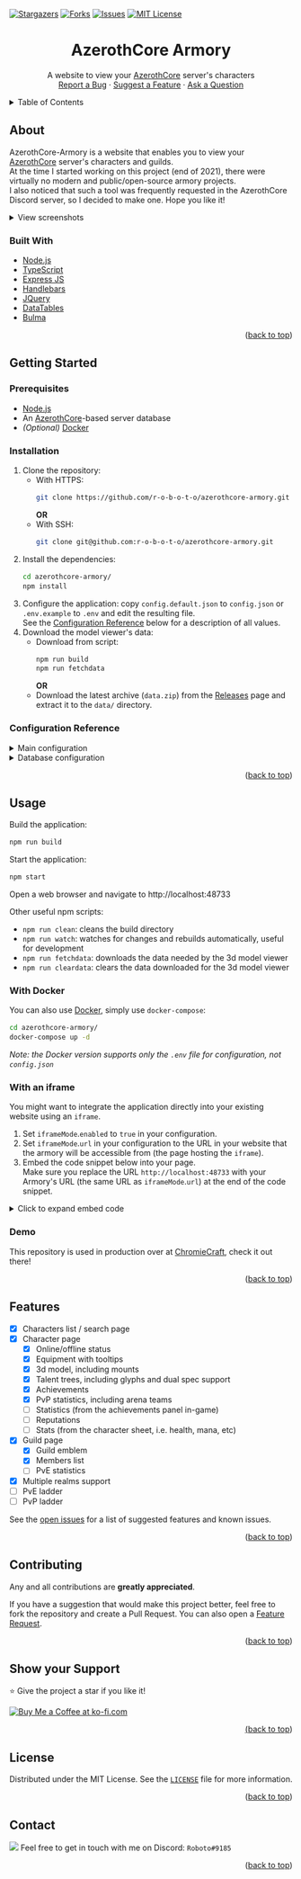 <!-- SHIELDS -->
[![Stargazers][stars-shield]][stars-url]
[![Forks][forks-shield]][forks-url]
[![Issues][issues-shield]][issues-url]
[![MIT License][license-shield]][license-url]


<!-- SUMMARY -->
<div align="center">
	<h1 align="center">AzerothCore Armory</h1>
	<p align="center">
		A website to view your <a href="https://github.com/azerothcore/azerothcore-wotlk">AzerothCore</a> server's characters
		<br />
		<a href="https://github.com/r-o-b-o-t-o/azerothcore-armory/issues/new?assignees=&labels=bug&template=bug_report.yml">Report a Bug</a>
		·
		<a href="https://github.com/r-o-b-o-t-o/azerothcore-armory/issues/new?assignees=&labels=enhancement&template=feature_request.yml">Suggest a Feature</a>
		·
		<a href="https://github.com/r-o-b-o-t-o/azerothcore-armory/issues/new?labels=question&template=question.yml">Ask a Question</a>
	</p>
</div>


<!-- TABLE OF CONTENTS -->
<details>
	<summary>Table of Contents</summary>

<ol>
	<li>
		<a href="#about">About</a>
		<ul>
			<li><a href="#built-with">Built With</a></li>
		</ul>
	</li>
	<li>
		<a href="#getting-started">Getting Started</a>
		<ul>
			<li><a href="#prerequisites">Prerequisites</a></li>
			<li><a href="#installation">Installation</a></li>
			<li><a href="#configuration-reference">Configuration Reference</a></li>
		</ul>
	</li>
	<li>
		<a href="#usage">Usage</a>
		<ul>
			<li><a href="#with-docker">With Docker</a></li>
			<li><a href="#with-an-iframe">With an iframe</a></li>
			<li><a href="#demo">Demo</a></li>
		</ul>
	</li>
	<li><a href="#features">Features</a></li>
	<li><a href="#contributing">Contributing</a></li>
	<li><a href="#show-your-support">Show your Support</a></li>
	<li><a href="#license">License</a></li>
	<li><a href="#contact">Contact</a></li>
</ol>
</details>


<!-- ABOUT -->
## About

AzerothCore-Armory is a website that enables you to view your [AzerothCore][github-ac] server's characters and guilds.  
At the time I started working on this project (end of 2021), there were virtually no modern and public/open-source armory projects.  
I also noticed that such a tool was frequently requested in the AzerothCore Discord server, so I decided to make one. Hope you like it!

<details>
	<summary>View screenshots</summary>

![Main page](readme/img/index.png)
![Character page](readme/img/cayla.png)
![Character talents](readme/img/talents.png)
![Character achievements](readme/img/achievements.png)
![Guild page](readme/img/guild.png)
</details>


### Built With

* [Node.js](https://nodejs.org/)
* [TypeScript](https://www.typescriptlang.org/)
* [Express JS](https://expressjs.com/)
* [Handlebars](https://handlebarsjs.com/)
* [JQuery](https://jquery.com/)
* [DataTables](https://datatables.net/)
* [Bulma](https://bulma.io/)

<p align="right">(<a href="#top">back to top</a>)</p>


<!-- GETTING STARTED -->
## Getting Started

### Prerequisites

* [Node.js](https://nodejs.org/en/download/)
* An [AzerothCore][github-ac]-based server database
* *(Optional)* [Docker](https://www.docker.com/get-started)

### Installation

1. Clone the repository:  
	* With HTTPS:
		```sh
		git clone https://github.com/r-o-b-o-t-o/azerothcore-armory.git
		```
		**OR**
	* With SSH:
		```sh
		git clone git@github.com:r-o-b-o-t-o/azerothcore-armory.git
		```
3. Install the dependencies:
	```sh
	cd azerothcore-armory/
	npm install
	```
4. Configure the application: copy `config.default.json` to `config.json` or `.env.example` to `.env` and edit the resulting file.  
	See the [Configuration Reference](#configuration-reference) below for a description of all values.
5. Download the model viewer's data:
	* Download from script:
		```sh
		npm run build
		npm run fetchdata
		```
		**OR**
	* Download the latest archive (`data.zip`) from the [Releases](https://github.com/r-o-b-o-t-o/azerothcore-armory/releases) page and extract it to the `data/` directory.

### Configuration Reference

<details>
	<summary>Main configuration</summary>

| config.json                    | .env                                               | Type                          | Default value                    | Description                                                                                                                                                                                            |
|--------------------------------|----------------------------------------------------|-------------------------------|----------------------------------|--------------------------------------------------------------------------------------------------------------------------------------------------------------------------------------------------------|
| `aowowUrl`                     | `ACORE_ARMORY_AOWOW_URL`                           | String                        | `"https://wotlkdb.com"`          | The URL of the AoWoW database to use for tooltips and links                                                                                                                                            |
| `websiteUrl`                   | `ACORE_ARMORY_WEBSITE_URL`                         | String                        | `"https://mywebsite.com"`        | Your website's URL. Used to redirect to the homepage on error pages                                                                                                                                    |
| `websiteName`                  | `ACORE_ARMORY_WEBSITE_NAME`                        | String                        | `"My Website"`                   | Your website's name. Displayed in the redirect button on error pages                                                                                                                                   |
| `websiteRoot`                  | `ACORE_ARMORY_WEBSITE_ROOT`                        | String                        | `""`                             | The root of your armory's URL. If your armory is hosted on, for example,   `http://mywebsite.com/azerothcore-armory`, the `websiteRoot` value should be   `"/azerothcore-armory"`                      |
| `iframeMode`                   | `ACORE_ARMORY_IFRAME_MODE__`...                    | Object                        |                                  | Settings for the iframe mode                                                                                                                                                                           |
| `iframeMode.enabled`           | `ACORE_ARMORY_IFRAME_MODE__ENABLED`                | Boolean                       | `false`                          | Set to `true` if you want to embed the armory in an iframe                                                                                                                                             |
| `iframeMode.url`               | `ACORE_ARMORY_IFRAME_MODE__URL`                    | String                        | `"https://mywebsite.com/armory"` | Set this to the URL of the page that hosts the `iframe`                                                                                                                                                |
| `loadDbcs`                     | `ACORE_ARMORY_LOAD_DBCS`                           | Boolean                       | `true`                           | Loads the DBC data from the `data` directory into memory when starting   up. It is highly recommended to set this to `true`. Only use `false` to keep   memory usage low, on a test server for example |
| `hideGameMasters`              | `ACORE_ARMORY_HIDE_GAME_MASTERS`                   | Boolean                       | `true`                           | Hides Game Master characters if set to `true`. They will not be found in   the search page, and their character pages will show a 404 error                                                            |
| `realms`                       | `ACORE_ARMORY_REALMS__`...                         | Array of objects              |                                  | An array of realm configurations                                                                                                                                                                       |
| `realms[0].name`               | `ACORE_ARMORY_REALMS__0__NAME`                     | String                        | `"AzerothCore"`                  | The name of the realm. Will be used in the URLs, shown on the character   pages and in the search page if you have multiple realms                                                                     |
| `realms[0].realmId`            | `ACORE_ARMORY_REALMS__0__REALM_ID`                 | Number                        | `1`                              | The realm's ID, this must match the `id` column of the `realmlist` table   in the auth database                                                                                                        |
| `realms[0].authDatabase`       | `ACORE_ARMORY_REALMS__0__AUTH_DATABASE`            | String                        | `"acore_auth"`                   | The name of the auth database                                                                                                                                                                          |
| `realms[0].charactersDatabase` | `ACORE_ARMORY_REALMS__0__CHARACTERS_DATABASE__`... | Database configuration object |                                  | Configuration for the characters database. See "Database   configuration" below                                                                                                                        |
| `worldDatabase`                | `ACORE_ARMORY_WORLD_DATABASE__`...                 | Database configuration object |                                  | Configuration for the world database. This is shared between all realms   at the moment. See "Database configuration" below                                                                            |
| `dbQueryTimeout`               | `ACORE_ARMORY_DB_QUERY_TIMEOUT`                    | Number                        | `10000`                          | The maximum duration in milliseconds of a database query before it times   out                                                                                                                         |
</details>

<details>
	<summary>Database configuration</summary>

| config.json | .env          | Type   | Default value | Description                                    |
|-------------|---------------|--------|---------------|------------------------------------------------|
| `host`      | ...`HOST`     | String | `"localhost"` | The hostname or IP address of the MySQL server |
| `port`      | ...`PORT`     | Number | `3306`        | The port that the MySQL server runs on         |
| `user`      | ...`USER`     | String | `acore`       | The MySQL user used to connect to the database |
| `password`  | ...`PASSWORD` | String | `acore`       | The password for the specified MySQL user      |
| `database`  | ...`DATABASE` | String |               | The name of the MySQL database                 |
</details>

<p align="right">(<a href="#top">back to top</a>)</p>


<!-- USAGE -->
## Usage

Build the application:
```sh
npm run build
```
Start the application:
```sh
npm start
```
Open a web browser and navigate to http://localhost:48733

Other useful npm scripts:
* `npm run clean`: cleans the build directory
* `npm run watch`: watches for changes and rebuilds automatically, useful for development
* `npm run fetchdata`: downloads the data needed by the 3d model viewer
* `npm run cleardata`: clears the data downloaded for the 3d model viewer

### With Docker

You can also use [Docker](https://www.docker.com/), simply use `docker-compose`:
```sh
cd azerothcore-armory/
docker-compose up -d
```
*Note: the Docker version supports only the `.env` file for configuration, not `config.json`*

### With an iframe

You might want to integrate the application directly into your existing website using an `iframe`.
1. Set `iframeMode`.`enabled` to `true` in your configuration.
2. Set `iframeMode`.`url` in your configuration to the URL in your website that the armory will be accessible from (the page hosting the `iframe`).
3. Embed the code snippet below into your page.  
Make sure you replace the URL `http://localhost:48733` with your Armory's URL (the same URL as `iframeMode`.`url`) at the end of the code snippet.
<details>
	<summary>Click to expand embed code</summary>

```html
<style>
	#armory-iframe {
		/*
		* Using min-width to set the width of the iFrame, works around an issue in iOS that can prevent the iFrame from sizing correctly.
		* See: https://github.com/davidjbradshaw/iframe-resizer
		*/
		width: 1px;
		min-width: 100%;

		border: none;
	}
</style>

<iframe id="armory-iframe"></iframe>

<script type="application/javascript" src="https://cdn.jsdelivr.net/npm/iframe-resizer@4.3.2/js/iframeResizer.min.js"></script>
<script type="application/javascript">
	let resizeSetup = false;
	window.addEventListener("message", (ev) => {
		if (ev.data.url !== undefined) {
			const url = ev.data.url.trim().replace(/^\//, "");
			window.history.replaceState(null, null, url === "" ? window.location.pathname : ("?" + url));
		} else if (ev.data === "contentLoaded") {
			if (!resizeSetup) {
				iFrameResize({ checkOrigin: false, autoResize: true }, "#armory-iframe");
				resizeSetup = true;
			} else {
				document.getElementById("armory-iframe").iFrameResizer.resize();
			}
		}
	});

	const iframe = document.getElementById("armory-iframe");
	const url = window.location.search.replace(/^\?/, "");
	iframe.src = "http://localhost:48733/" + url;
</script>
```
</details>


### Demo

This repository is used in production over at [ChromieCraft](https://www.chromiecraft.com/armory), check it out there!

<p align="right">(<a href="#top">back to top</a>)</p>


<!-- FEATURES -->
## Features

- [X] Characters list / search page
- [X] Character page
	- [X] Online/offline status
	- [X] Equipment with tooltips
	- [X] 3d model, including mounts
	- [X] Talent trees, including glyphs and dual spec support
	- [X] Achievements
	- [X] PvP statistics, including arena teams
	- [ ] Statistics (from the achievements panel in-game)
	- [ ] Reputations
	- [ ] Stats (from the character sheet, i.e. health, mana, etc)
- [X] Guild page
	- [X] Guild emblem
	- [X] Members list
	- [ ] PvE statistics
- [X] Multiple realms support
- [ ] PvE ladder
- [ ] PvP ladder

See the [open issues](https://github.com/r-o-b-o-t-o/azerothcore-armory/issues) for a list of suggested features and known issues.

<p align="right">(<a href="#top">back to top</a>)</p>


<!-- CONTRIBUTING -->
## Contributing

Any and all contributions are **greatly appreciated**.

If you have a suggestion that would make this project better, feel free to fork the repository and create a Pull Request. You can also open a [Feature Request][feature-request].

<p align="right">(<a href="#top">back to top</a>)</p>


<!-- SUPPORT -->
## Show your Support

⭐️ Give the project a star if you like it!

<a href="https://ko-fi.com/roboto" target="_blank"><img height="35" style="border:0px; height:46px;" src="https://cdn.ko-fi.com/cdn/kofi5.png?v=3" border="0" alt="Buy Me a Coffee at ko-fi.com" />

<p align="right">(<a href="#top">back to top</a>)</p>


<!-- LICENSE -->
## License

Distributed under the MIT License. See the [`LICENSE`][license-url] file for more information.

<p align="right">(<a href="#top">back to top</a>)</p>


<!-- CONTACT -->
## Contact

<img src="https://img.shields.io/badge/Discord-5865F2?style=flat&logo=discord&logoColor=white"/> Feel free to get in touch with me on Discord: `Roboto#9185`

<p align="right">(<a href="#top">back to top</a>)</p>


<!-- MARKDOWN LINKS -->
<!-- https://www.markdownguide.org/basic-syntax/#reference-style-links -->
[github-ac]: https://github.com/azerothcore/azerothcore-wotlk
[stars-shield]: https://img.shields.io/github/stars/r-o-b-o-t-o/azerothcore-armory.svg?style=flat
[stars-url]: https://github.com/r-o-b-o-t-o/azerothcore-armory/stargazers
[forks-shield]: https://img.shields.io/github/forks/r-o-b-o-t-o/azerothcore-armory.svg?style=flat
[forks-url]: https://github.com/r-o-b-o-t-o/azerothcore-armory/network/members
[issues-shield]: https://img.shields.io/github/issues/r-o-b-o-t-o/azerothcore-armory.svg?style=flat
[issues-url]: https://github.com/r-o-b-o-t-o/azerothcore-armory/issues
[license-shield]: https://img.shields.io/github/license/r-o-b-o-t-o/azerothcore-armory.svg?style=flat
[license-url]: https://github.com/r-o-b-o-t-o/azerothcore-armory/blob/master/LICENSE
[feature-request]: https://github.com/r-o-b-o-t-o/azerothcore-armory/issues/new?assignees=&labels=enhancement&template=feature_request.yml
